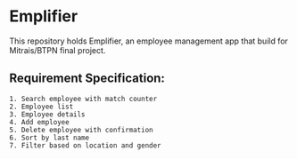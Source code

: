# Emplifier

This repository holds Emplifier, an employee management app that build for Mitrais/BTPN final project.

## Requirement Specification:

```
1. Search employee with match counter
2. Employee list
3. Employee details
4. Add employee
5. Delete employee with confirmation
6. Sort by last name
7. Filter based on location and gender
```
